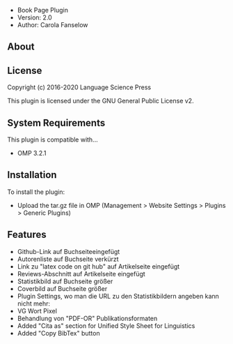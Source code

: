 - Book Page Plugin
- Version: 2.0
- Author: Carola Fanselow

About
-----

License
-------
Copyright (c) 2016-2020 Language Science Press

This plugin is licensed under the GNU General Public License v2. 

System Requirements
-------------------
This plugin is compatible with...
 - OMP 3.2.1

Installation
------------
To install the plugin:
 - Upload the tar.gz file in OMP (Management > Website Settings > Plugins > Generic Plugins)

Features
---------------

 - Github-Link auf Buchseiteeingefügt
 - Autorenliste auf Buchseite verkürzt
 - Link zu "latex code on git hub" auf Artikelseite eingefügt
 - Reviews-Abschnitt auf Artikelseite eingefügt
 - Statistikbild auf Buchseite größer
 - Coverbild auf Buchseite größer
 - Plugin Settings, wo man die URL zu den Statistikbildern angeben kann
nicht mehr:
 - VG Wort Pixel
 - Behandlung von "PDF-OR" Publikationsformaten
 - Added "Cita as" section for Unified Style Sheet for Linguistics
 - Added "Copy BibTex" button




